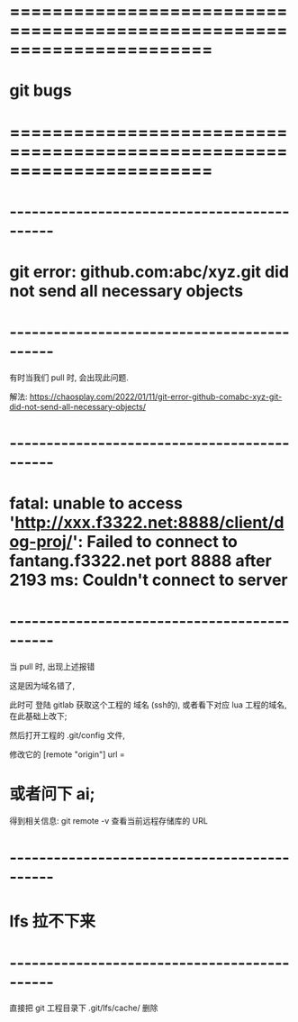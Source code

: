 # ======================================================================= #
#              git bugs
# ======================================================================= #



# -------------------------------------------- #
#   git error: github.com:abc/xyz.git did not send all necessary objects
# -------------------------------------------- #
有时当我们 pull 时, 会出现此问题.

解法:
https://chaosplay.com/2022/01/11/git-error-github-comabc-xyz-git-did-not-send-all-necessary-objects/






# -------------------------------------------- #
#  fatal: unable to access 'http://xxx.f3322.net:8888/client/dog-proj/': Failed to connect to fantang.f3322.net port 8888 after 2193 ms: Couldn't connect to server
# -------------------------------------------- #
当 pull 时, 出现上述报错

这是因为域名错了, 

此时可 登陆 gitlab 获取这个工程的 域名 (ssh的), 或者看下对应 lua 工程的域名, 在此基础上改下;

然后打开工程的 .git/config 文件,

修改它的 
    [remote "origin"]
        url =

# 或者问下 ai;
得到相关信息:
    git remote -v 
        查看当前远程存储库的 URL



# -------------------------------------------- #
#       lfs 拉不下来
# -------------------------------------------- #
直接把 git 工程目录下 .git/lfs/cache/ 删除








